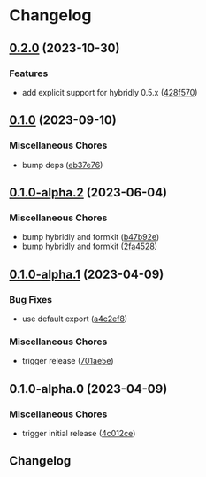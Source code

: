 # Changelog

## [0.2.0](https://github.com/nhedger/formkit-plugin-hybridly/compare/v0.1.0...v0.2.0) (2023-10-30)


### Features

* add explicit support for hybridly 0.5.x ([428f570](https://github.com/nhedger/formkit-plugin-hybridly/commit/428f570d133df2bd4a34e9e03c95a7fbc27b865c))

## [0.1.0](https://github.com/nhedger/formkit-plugin-hybridly/compare/v0.1.0-alpha.2...v0.1.0) (2023-09-10)


### Miscellaneous Chores

* bump deps ([eb37e76](https://github.com/nhedger/formkit-plugin-hybridly/commit/eb37e7690826a58bebdeb1de7e2da76a6634c965))

## [0.1.0-alpha.2](https://github.com/nhedger/formkit-plugin-hybridly/compare/v0.1.0-alpha.1...v0.1.0-alpha.2) (2023-06-04)


### Miscellaneous Chores

* bump hybridly and formkit ([b47b92e](https://github.com/nhedger/formkit-plugin-hybridly/commit/b47b92e19ab704576dafaee8c9e1897aa0e4ec89))
* bump hybridly and formkit ([2fa4528](https://github.com/nhedger/formkit-plugin-hybridly/commit/2fa4528075d60ec7fd22e15babc0dad803302fc2))

## [0.1.0-alpha.1](https://github.com/nhedger/formkit-plugin-hybridly/compare/v0.1.0-alpha.0...v0.1.0-alpha.1) (2023-04-09)


### Bug Fixes

* use default export ([a4c2ef8](https://github.com/nhedger/formkit-plugin-hybridly/commit/a4c2ef865b95125a5f0b06232ecf515f57c502e1))


### Miscellaneous Chores

* trigger release ([701ae5e](https://github.com/nhedger/formkit-plugin-hybridly/commit/701ae5e64923d80f40f2b7a2bc7d1b405ca970c0))

## 0.1.0-alpha.0 (2023-04-09)


### Miscellaneous Chores

* trigger initial release ([4c012ce](https://github.com/nhedger/formkit-plugin-hybridly/commit/4c012ce6f36659c8f5b3fa2bab057567d77c58f1))

## Changelog
